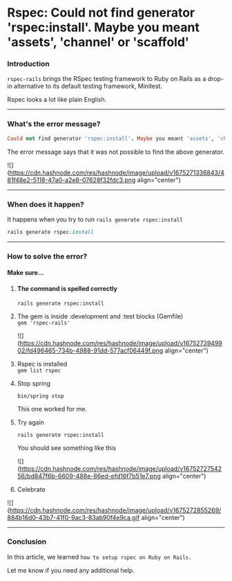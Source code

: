 # Rspec: Could not find generator 'rspec:install'. Maybe you meant 'assets', 'channel' or 'scaffold'

### Introduction

`rspec-rails` brings the RSpec testing framework to Ruby on Rails as a drop-in alternative to its default testing framework, Minitest.

Rspec looks a lot like plain English.

---

### What's the error message?

```ruby
Could not find generator 'rspec:install'. Maybe you meant 'assets', 'channel' or 'scaffold'
```

The error message says that it was not possible to find the above generator.

![](https://cdn.hashnode.com/res/hashnode/image/upload/v1675271336843/481f48e2-5118-47a0-a2e8-07628f32fdc3.png align="center")

---

### When does it happen?

It happens when you try to run `rails generate rspec:install`

```ruby
rails generate rspec:install
```

---

### How to solve the error?

#### Make sure...

1. #### The command is spelled correctly
    
    `rails generate rspec:install`
    
2. The gem is inside :development and :test blocks (Gemfile)  
    `gem 'rspec-rails'`
    
    ![](https://cdn.hashnode.com/res/hashnode/image/upload/v1675273949902/fd496465-734b-4988-91dd-577acf06449f.png align="center")
    
3. Rspec is installed  
    `gem list rspec`
    
4. Stop spring
    
    `bin/spring stop`
    
    This one worked for me.
    
5. Try again
    
    `rails generate rspec:install`
    
      
    You should see something like this
    
    ![](https://cdn.hashnode.com/res/hashnode/image/upload/v1675272754256/bd847f6b-6609-488e-86ed-efd16f7b51e7.png align="center")
    
6. Celebrate
    

![](https://cdn.hashnode.com/res/hashnode/image/upload/v1675272855269/884b16d0-43b7-41f0-9ac3-83ab90f4e9ca.gif align="center")

---

### Conclusion

In this article, we learned `how to setup rspec on Ruby on Rails.`

Let me know if you need any additional help.